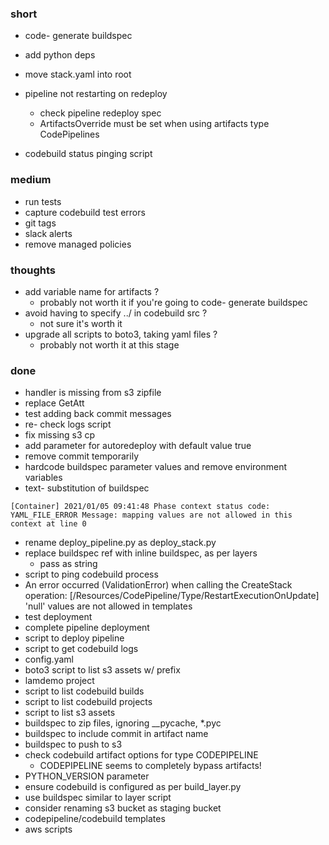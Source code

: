### short

- code- generate buildspec
- add python deps
- move stack.yaml into root

- pipeline not restarting on redeploy
  - check pipeline redeploy spec
  - ArtifactsOverride must be set when using artifacts type CodePipelines

- codebuild status pinging script

### medium

- run tests
- capture codebuild test errors
- git tags
- slack alerts
- remove managed policies

### thoughts

- add variable name for artifacts ?
  - probably not worth it if you're going to code- generate buildspec
- avoid having to specify ../ in codebuild src ?
  - not sure it's worth it
- upgrade all scripts to boto3, taking yaml files ?
  - probably not worth it at this stage

### done

- handler is missing from s3 zipfile
- replace GetAtt
- test adding back commit messages
- re- check logs script
- fix missing s3 cp
- add parameter for autoredeploy with default value true
- remove commit temporarily
- hardcode buildspec parameter values and remove environment variables
- text- substitution of buildspec

```
[Container] 2021/01/05 09:41:48 Phase context status code: YAML_FILE_ERROR Message: mapping values are not allowed in this context at line 0
```

- rename deploy_pipeline.py as deploy_stack.py
- replace buildspec ref with inline buildspec, as per layers
  - pass as string
- script to ping codebuild process
- An error occurred (ValidationError) when calling the CreateStack operation: [/Resources/CodePipeline/Type/RestartExecutionOnUpdate] 'null' values are not allowed in templates
- test deployment
- complete pipeline deployment
- script to deploy pipeline
- script to get codebuild logs
- config.yaml
- boto3 script to list s3 assets w/ prefix
- lamdemo project
- script to list codebuild builds
- script to list codebuild projects
- script to list s3 assets
- buildspec to zip files, ignoring __pycache, *.pyc
- buildspec to include commit in artifact name
- buildspec to push to s3
- check codebuild artifact options for type CODEPIPELINE
  - CODEPIPELINE seems to completely bypass artifacts!
- PYTHON_VERSION parameter
- ensure codebuild is configured as per build_layer.py
- use buildspec similar to layer script
- consider renaming s3 bucket as staging bucket
- codepipeline/codebuild templates
- aws scripts
